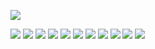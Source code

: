 ![](https://capsule-render.vercel.app/api?type=Waving&color=auto&height=150&section=header&fontSize=30&animation=twinkling&text=안녕하세요%20백엔드%20개발자%20공종훈입니다%20🙋‍♂️)

<img src="https://img.shields.io/badge/Spring Boot-6DB33F?logo=springboot">
<img src="https://img.shields.io/badge/Vue.js-4FC08D?logo=Vue.js">
<img src="https://img.shields.io/badge/Python-3776ABF?logo=Python">
<img src="https://img.shields.io/badge/csharp-239120?logo=csharp">
<img src="https://img.shields.io/badge/Java-26689A?logo=java">
<img src="https://img.shields.io/badge/HTML5-E34F26?logo=HTML5">                                                                 
<img src="https://img.shields.io/badge/CSS3-1572B6?logo=CSS3">
<img src="https://img.shields.io/badge/mysql-4479A1?logo=mysql">                                                             
<img src="https://img.shields.io/badge/postgresql-4169E1?logo=postgresql">                                                             
<img src="https://img.shields.io/badge/microsoftsqlserver-CC2927?logo=microsoftsqlserver">                                                   
<img src="https://img.shields.io/badge/oracle-F80000?logo=oracle">                                                             



